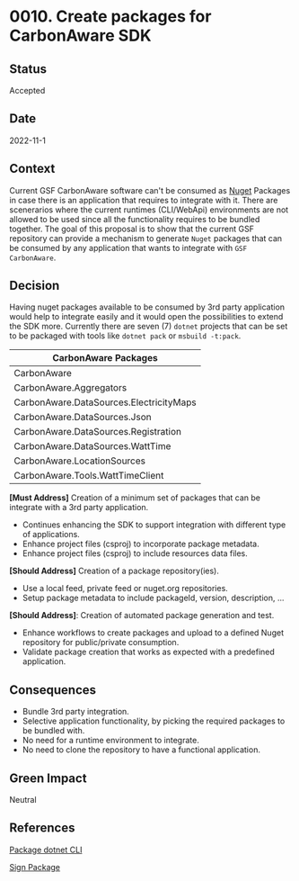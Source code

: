 # 0010. Create packages for CarbonAware SDK

## Status

Accepted

## Date

2022-11-1

## Context

Current GSF CarbonAware software can't be consumed as
[Nuget](https://www.nuget.org) Packages in case there is an application that
requires to integrate with it. There are scenerarios where the current runtimes
(CLI/WebApi) environments are not allowed to be used since all the functionality
requires to be bundled together. The goal of this proposal is to show that the
current GSF repository can provide a mechanism to generate `Nuget` packages that
can be consumed by any application that wants to integrate with
`GSF CarbonAware`.

## Decision

Having nuget packages available to be consumed by 3rd party application would
help to integrate easily and it would open the possibilities to extend the SDK
more. Currently there are seven (7) `dotnet` projects that can be set to be
packaged with tools like `dotnet pack` or `msbuild -t:pack`.

| CarbonAware Packages                    |
| --------------------------------------- |
| CarbonAware                             |
| CarbonAware.Aggregators                 |
| CarbonAware.DataSources.ElectricityMaps |
| CarbonAware.DataSources.Json            |
| CarbonAware.DataSources.Registration    |
| CarbonAware.DataSources.WattTime        |
| CarbonAware.LocationSources             |
| CarbonAware.Tools.WattTimeClient        |

**[Must Address]** Creation of a minimum set of packages that can be integrate
with a 3rd party application.

- Continues enhancing the SDK to support integration with different type of
  applications.
- Enhance project files (csproj) to incorporate package metadata.
- Enhance project files (csproj) to include resources data files.

**[Should Address]** Creation of a package repository(ies).

- Use a local feed, private feed or nuget.org repositories.
- Setup package metadata to include packageId, version, description, ...

**[Should Address]**: Creation of automated package generation and test.

- Enhance workflows to create packages and upload to a defined Nuget repository
  for public/private consumption.
- Validate package creation that works as expected with a predefined
  application.

## Consequences

- Bundle 3rd party integration.
- Selective application functionality, by picking the required packages to be
  bundled with.
- No need for a runtime environment to integrate.
- No need to clone the repository to have a functional application.

## Green Impact

Neutral

## References

[Package dotnet CLI](https://learn.microsoft.com/en-us/nuget/create-packages/creating-a-package-dotnet-cli)

[Sign Package](https://learn.microsoft.com/en-us/nuget/create-packages/sign-a-package)

